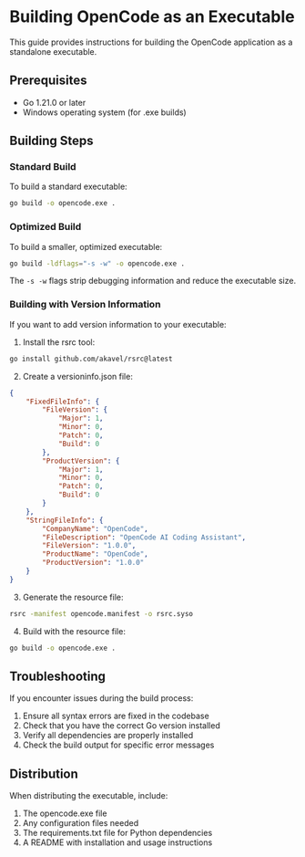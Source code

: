 # Building OpenCode as an Executable

This guide provides instructions for building the OpenCode application as a standalone executable.

## Prerequisites
- Go 1.21.0 or later
- Windows operating system (for .exe builds)

## Building Steps

### Standard Build
To build a standard executable:

```bash
go build -o opencode.exe .
```

### Optimized Build
To build a smaller, optimized executable:

```bash
go build -ldflags="-s -w" -o opencode.exe .
```

The `-s -w` flags strip debugging information and reduce the executable size.

### Building with Version Information

If you want to add version information to your executable:

1. Install the rsrc tool:
```bash
go install github.com/akavel/rsrc@latest
```

2. Create a versioninfo.json file:
```json
{
    "FixedFileInfo": {
        "FileVersion": {
            "Major": 1,
            "Minor": 0,
            "Patch": 0,
            "Build": 0
        },
        "ProductVersion": {
            "Major": 1,
            "Minor": 0,
            "Patch": 0,
            "Build": 0
        }
    },
    "StringFileInfo": {
        "CompanyName": "OpenCode",
        "FileDescription": "OpenCode AI Coding Assistant",
        "FileVersion": "1.0.0",
        "ProductName": "OpenCode",
        "ProductVersion": "1.0.0"
    }
}
```

3. Generate the resource file:
```bash
rsrc -manifest opencode.manifest -o rsrc.syso
```

4. Build with the resource file:
```bash
go build -o opencode.exe .
```

## Troubleshooting

If you encounter issues during the build process:

1. Ensure all syntax errors are fixed in the codebase
2. Check that you have the correct Go version installed
3. Verify all dependencies are properly installed
4. Check the build output for specific error messages

## Distribution

When distributing the executable, include:

1. The opencode.exe file
2. Any configuration files needed
3. The requirements.txt file for Python dependencies
4. A README with installation and usage instructions
